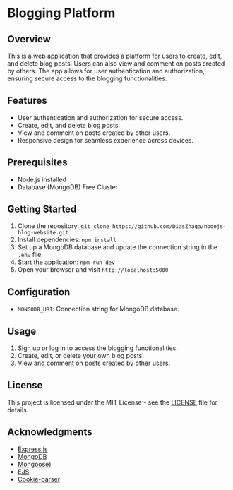 # Blogging Platform

## Overview
This is a web application that provides a platform for users to create, edit, and delete blog posts. Users can also view and comment on posts created by others. The app allows for user authentication and authorization, ensuring secure access to the blogging functionalities.

## Features
- User authentication and authorization for secure access.
- Create, edit, and delete blog posts.
- View and comment on posts created by other users.
- Responsive design for seamless experience across devices.

## Prerequisites
- Node.js installed
- Database (MongoDB) Free Cluster

## Getting Started
1. Clone the repository: `git clone https://github.com/DiasZhaga/nodejs-blog-website.git`
2. Install dependencies: `npm install`
3. Set up a MongoDB database and update the connection string in the `.env` file.
4. Start the application: `npm run dev`
5. Open your browser and visit `http://localhost:5000`

## Configuration
- `MONGODB_URI`: Connection string for MongoDB database.

## Usage
1. Sign up or log in to access the blogging functionalities.
2. Create, edit, or delete your own blog posts.
3. View and comment on posts created by other users.

## License
This project is licensed under the MIT License - see the [LICENSE](LICENSE) file for details.

## Acknowledgments
- [Express.js](https://expressjs.com/)
- [MongoDB](https://www.mongodb.com/)
- [Mongoose](https://mongoosejs.com/))
- [EJS](https://ejs.co/)
- [Cookie-parser](https://www.npmjs.com/package/cookie-parser)
